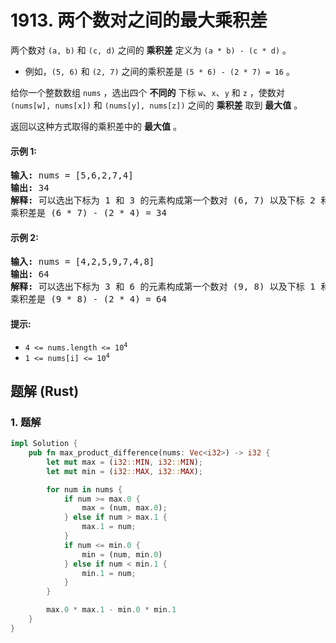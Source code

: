 # 1913. 两个数对之间的最大乘积差
两个数对 `(a, b)` 和 `(c, d)` 之间的 **乘积差** 定义为 `(a * b) - (c * d)` 。
* 例如，`(5, 6)` 和 `(2, 7)` 之间的乘积差是 `(5 * 6) - (2 * 7) = 16` 。

给你一个整数数组 `nums` ，选出四个 **不同的** 下标 `w`、`x`、`y` 和 `z` ，使数对 `(nums[w], nums[x])` 和 `(nums[y], nums[z])` 之间的 **乘积差** 取到 **最大值** 。

返回以这种方式取得的乘积差中的 **最大值** 。

#### 示例 1:
<pre>
<strong>输入:</strong> nums = [5,6,2,7,4]
<strong>输出:</strong> 34
<strong>解释:</strong> 可以选出下标为 1 和 3 的元素构成第一个数对 (6, 7) 以及下标 2 和 4 构成第二个数对 (2, 4)
乘积差是 (6 * 7) - (2 * 4) = 34
</pre>

#### 示例 2:
<pre>
<strong>输入:</strong> nums = [4,2,5,9,7,4,8]
<strong>输出:</strong> 64
<strong>解释:</strong> 可以选出下标为 3 和 6 的元素构成第一个数对 (9, 8) 以及下标 1 和 5 构成第二个数对 (2, 4)
乘积差是 (9 * 8) - (2 * 4) = 64
</pre>

#### 提示:
* <code>4 <= nums.length <= 10<sup>4</sup></code>
* <code>1 <= nums[i] <= 10<sup>4</sup></code>

## 题解 (Rust)

### 1. 题解
```Rust
impl Solution {
    pub fn max_product_difference(nums: Vec<i32>) -> i32 {
        let mut max = (i32::MIN, i32::MIN);
        let mut min = (i32::MAX, i32::MAX);

        for num in nums {
            if num >= max.0 {
                max = (num, max.0);
            } else if num > max.1 {
                max.1 = num;
            }
            if num <= min.0 {
                min = (num, min.0)
            } else if num < min.1 {
                min.1 = num;
            }
        }

        max.0 * max.1 - min.0 * min.1
    }
}
```
